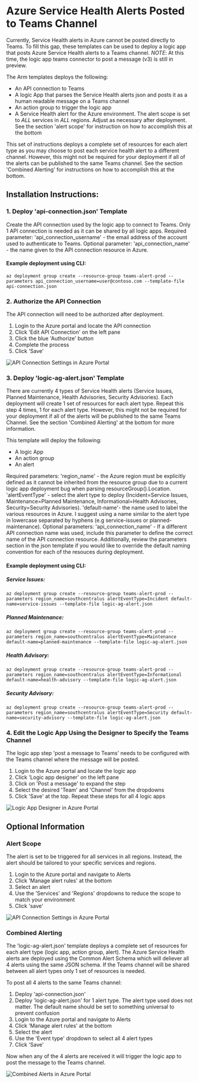 # Azure Service Health Alerts Posted to Teams Channel
Currently, Service Health alerts in Azure cannot be posted directly to Teams. To fill this gap, these templates can be used to deploy a logic app that posts Azure Service Health alerts to a Teams channel. *NOTE*: At this time, the logic app teams connector to post a message (v3) is still in preview. 

The Arm templates deploys the following:
* An API connection to Teams
* A logic App that parses the Service Health alerts json and posts it as a human readable message on a Teams channel
* An action group to trigger the logic app
* A Service Health alert for the Azure environment. The alert scope is set to *ALL* services in *ALL* regions. Adjust as necessary after deployment. See the section 'alert scope' for instruction on how to accomplish this at the bottom

This set of instructions deploys a complete set of resources for each alert type as you may choose to post each service health alert to a different channel. However, this might not be required for your deployment if all of the alerts can be published to the same Teams channel. See the section 'Combined Alerting' for instructions on how to accomplish this at the bottom. 

## Installation Instructions:
### 1. Deploy 'api-connection.json' Template
Create the API connection used by the logic app to connect to Teams. Only 1 API connection is needed as it can be shared by all logic apps. Required parameter: 'api_connection_username' - the email address of the account used to authenticate to Teams. Optional parameter: 'api_connection_name' - the name given to the API connection resource in Azure.

#### Example deployment using CLI: 
    az deployment group create --resource-group teams-alert-prod --parameters api_connection_username=user@contoso.com --template-file api-connection.json


### 2. Authorize the API Connection 
The API connection will need to be authorized after deployment. 
1. Login to the Azure portal and locate the API connection 
2. Click 'Edit API Connection' on the left pane
3. Click the blue 'Authorize' button
4. Complete the process
5. Click 'Save' 

![API Connection Settings in Azure Portal](https://github.com/mack73/azure-alerts-to-teams/blob/master/readme-images/api-connection-screenshot1.png)


### 3. Deploy 'logic-ag-alert.json' Template
There are currently 4 types of Service Health alerts (Service Issues, Planned Maintenance, Health Advisories, Security Advisories). Each deployment will create 1 set of resources for each alert type. Repeat this step 4 times, 1 for each alert type.  However, this might not be required for your deployment if all of the alerts will be published to the same Teams Channel. See the section 'Combined Alerting' at the bottom for more information. 

This template will deploy the following:
* A logic App
* An action group
* An alert

Required parameters: 'region_name' - the Azure region must be explicitly defined as it cannot be inherited from the resource group due to a current logic app deployment bug when parsing resourceGroup().Location. 'alertEventType' - select the alert type to deploy (Incident=Service Issues, Maintenance=Planned Maintenance, Informational=Health Advisories, Security=Security Advisories). 'default-name'- the name used to label the various resources in Azure. I suggest using a name similar to the alert type in lowercase separated by hyphens (e.g service-issues or planned-maintenance). Optional parameters: 'api_connection_name' - If a different API connection name was used, include this parameter to define the correct name of the API connection resource. Additionally, review the parameters section in the json template if you would like to override the default naming convention for each of the resouces during deployment. 

#### Example deployment using CLI: 
##### Service Issues: 
    az deployment group create --resource-group teams-alert-prod --parameters region_name=southcentralus alertEventType=Incident default-name=service-issues --template-file logic-ag-alert.json

##### Planned Maintenance: 
    az deployment group create --resource-group teams-alert-prod --parameters region_name=southcentralus alertEventType=Maintenance default-name=planned-maintenance --template-file logic-ag-alert.json

##### Health Advisory: 
    az deployment group create --resource-group teams-alert-prod --parameters region_name=southcentralus alertEventType=Informational default-name=health-advisory --template-file logic-ag-alert.json

##### Security Advisory: 
    az deployment group create --resource-group teams-alert-prod --parameters region_name=southcentralus alertEventType=Security default-name=security-advisory --template-file logic-ag-alert.json


### 4. Edit the Logic App Using the Designer to Specify the Teams Channel 
The logic app step 'post a message to Teams' needs to be configured with the Teams channel where the message will be posted.
1. Login to the Azure portal and locate the logic app
2. Click 'Logic app designer' on the left pane
3. Click on 'Post a message' to expand the step 
4. Select the desired 'Team' and 'Channel' from the dropdowns
5. Click 'Save' at the top. Repeat these steps for all 4 logic apps

![Logic App Designer in Azure Portal](https://github.com/mack73/azure-alerts-to-teams/blob/master/readme-images/logicapp-designer-screenshot1.png)


## Optional Information

### Alert Scope
The alert is set to be triggered for all services in all regions. Instead, the alert should be tailored to your specific services and regions. 
1. Login to the Azure portal and navigate to Alerts
2. Click 'Manage alert rules' at the bottom
3. Select an alert
4. Use the 'Services' and 'Regions' dropdowns to reduce the scope to match your environment
5. Click 'save' 

![API Connection Settings in Azure Portal](https://github.com/mack73/azure-alerts-to-teams/blob/master/readme-images/alert-scope-screenshot1.png)

### Combined Alerting
The 'logic-ag-alert.json' template deploys a complete set of resources for each alert type (logic app, action group, alert). The Azure Service Health alerts are deployed using the Common Alert Schema which will deliever all 4 alerts using the same JSON schema. If the Teams channel will be shared between all alert types only 1 set of resources is needed.
    
To post all 4 alerts to the same Teams channel:
1. Deploy 'api-connection.json' 
2. Deploy 'logic-ag-alert.json' for 1 alert type. The alert type used does not matter. The default name should be set to something universal to prevent confusion 
3. Login to the Azure portal and navigate to Alerts
4. Click 'Manage alert rules' at the bottom
5. Select the alert
6. Use the 'Event type' dropdown to select all 4 alert types
7. Click 'Save'

Now when any of the 4 alerts are received it will trigger the logic app to post the message to the Teams channel. 

![Combined Alerts in Azure Portal](https://github.com/mack73/azure-alerts-to-teams/blob/master/readme-images/alert-screenshot1.png)
